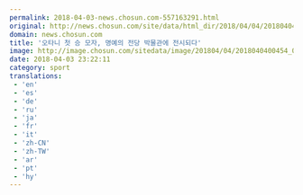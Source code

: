 ```yaml
---
permalink: 2018-04-03-news.chosun.com-557163291.html
original: http://news.chosun.com/site/data/html_dir/2018/04/04/2018040400470.html
domain: news.chosun.com
title: '오타니 첫 승 모자, 명예의 전당 박물관에 전시되다'
image: http://image.chosun.com/sitedata/image/201804/04/2018040400454_0.png
date: 2018-04-03 23:22:11
category: sport
translations: 
 - 'en'
 - 'es'
 - 'de'
 - 'ru'
 - 'ja'
 - 'fr'
 - 'it'
 - 'zh-CN'
 - 'zh-TW'
 - 'ar'
 - 'pt'
 - 'hy'
---
```


